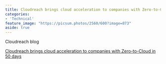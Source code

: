 ```yaml
---
title: Cloudreach brings cloud acceleration to companies with Zero-to-Cloud in 50 days
categories:
- 'Technical'
feature_image: "https://picsum.photos/2560/600?image=873"
aside: true
---
```


Cloudreach blog

[Cloudreach brings cloud acceleration to companies with Zero-to-Cloud in 50 days](https://www.cloudreach.com/en/blog/cloudreach-brings-cloud-acceleration-to-companies-with-zero-to-cloud-in-50-days/)